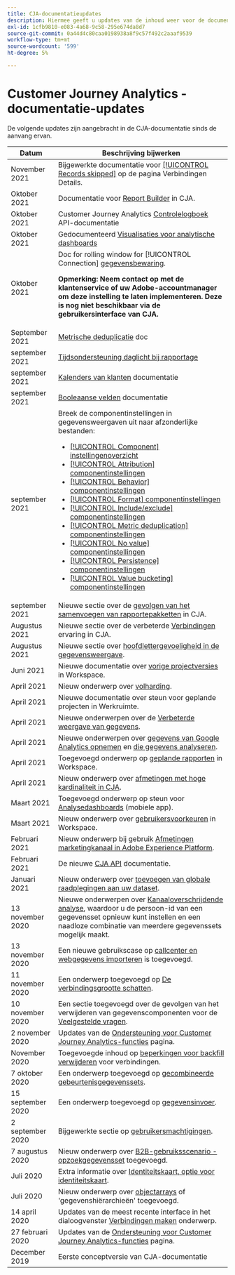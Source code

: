 ```yaml
---
title: CJA-documentatieupdates
description: Hiermee geeft u updates van de inhoud weer voor de documentatieset Customer Journey Analytics die sinds december 2019 is ingesteld.
exl-id: 1cfb9810-e083-4a68-9c58-295e674da8d7
source-git-commit: 0a44d4c80caa0198938a8f9c57f492c2aaaf9539
workflow-type: tm+mt
source-wordcount: '599'
ht-degree: 5%

---
```


# Customer Journey Analytics - documentatie-updates

De volgende updates zijn aangebracht in de CJA-documentatie sinds de aanvang ervan.

| Datum | Beschrijving bijwerken |
| --- | --- |
| November 2021 | Bijgewerkte documentatie voor [[!UICONTROL Records skipped]](https://experienceleague.adobe.com/docs/analytics-platform/using/cja-connections/manage-connections.html?lang=en#connection-details-settings) op de pagina Verbindingen Details. |
| Oktober 2021 | Documentatie voor [Report Builder](https://experienceleague.adobe.com/docs/analytics-platform/using/cja-reportbuilder/report-buider-overview.html#) in CJA. |
| Oktober 2021 | Customer Journey Analytics [Controlelogboek](https://adobe.io/cja-apis/docs/endpoints/auditlogs/) API-documentatie |
| Oktober 2021 | Gedocumenteerd [Visualisaties voor analytische dashboards](https://experienceleague.adobe.com/docs/analytics-platform/using/cja-dashboards/create-scorecard.html?lang=en#apply-visualizations) |
| Oktober 2021 | Doc for rolling window for [!UICONTROL Connection] [gegevensbewaring](https://experienceleague.adobe.com/docs/analytics-platform/using/cja-connections/manage-connections.html?lang=en#set-rolling-window-for-connection-data-retention).<p>**Opmerking: Neem contact op met de klantenservice of uw Adobe-accountmanager om deze instelling te laten implementeren. Deze is nog niet beschikbaar via de gebruikersinterface van CJA.** |
| September 2021 | [Metrische deduplicatie](https://experienceleague.adobe.com/docs/analytics-platform/using/cja-dataviews/component-settings/metric-deduplication.html?lang=en) doc |
| september 2021 | [Tijdsondersteuning daglicht bij rapportage](https://experienceleague.adobe.com/docs/analytics-platform/using/cja-dataviews/create-dataview.html?lang=en#calendar) |
| september 2021 | [Kalenders van klanten](https://experienceleague.adobe.com/docs/analytics-platform/using/cja-dataviews/create-dataview.html?lang=en#calendar) documentatie |
| september 2021 | [Booleaanse velden](https://experienceleague.adobe.com/docs/analytics-platform/using/cja-dataviews/component-settings/behavior.html?lang=en) documentatie |
| september 2021 | Breek de componentinstellingen in gegevensweergaven uit naar afzonderlijke bestanden:<ul><li>[[!UICONTROL Component] instellingenoverzicht](/help/data-views/component-settings/overview.md)</li><li>[[!UICONTROL Attribution] componentinstellingen](/help/data-views/component-settings/attribution.md)</li><li>[[!UICONTROL Behavior] componentinstellingen](/help/data-views/component-settings/behavior.md)</li><li>[[!UICONTROL Format] componentinstellingen](/help/data-views/component-settings/format.md)</li><li>[[!UICONTROL Include/exclude] componentinstellingen](/help/data-views/component-settings/include-exclude-values.md)</li><li>[[!UICONTROL Metric deduplication] componentinstellingen](/help/data-views/component-settings/metric-deduplication.md)</li><li>[[!UICONTROL No value] componentinstellingen](/help/data-views/component-settings/no-value-options.md)</li><li>[[!UICONTROL Persistence] componentinstellingen](/help/data-views/component-settings/persistence.md)</li><li>[[!UICONTROL Value bucketing] componentinstellingen](/help/data-views/component-settings/value-bucketing.md)</li></ul> |
| september 2021 | Nieuwe sectie over de [gevolgen van het samenvoegen van rapportepakketten](https://experienceleague.adobe.com/docs/analytics-platform/using/cja-overview/cja-faq.html?lang=en#6.-Overwegingen-wanneer-samenvoegen-rapport-suites-in-cja) in CJA. |
| Augustus 2021 | Nieuwe sectie over de verbeterde [Verbindingen](https://experienceleague.adobe.com/docs/analytics-platform/using/cja-connections/manage-connections.html?lang=en) ervaring in CJA. |
| Augustus 2021 | Nieuwe sectie over [hoofdlettergevoeligheid in de gegevensweergave](https://experienceleague.adobe.com/docs/analytics-platform/using/cja-dataviews/create-dataview.html?lang=en#configure-behavior-settings). |
| Juni 2021 | Nieuwe documentatie over [vorige projectversies](https://experienceleague.adobe.com/docs/analytics-platform/using/cja-workspace/build-workspace-project/save-projects.html?lang=en#previous-version) in Workspace. |
| April 2021 | Nieuw onderwerp over [volharding](data-views/component-settings/persistence.md). |
| April 2021 | Nieuwe documentatie over steun voor geplande projecten in Werkruimte. |
| April 2021 | Nieuwe onderwerpen over de [Verbeterde weergave van gegevens](/help/data-views/data-views.md). |
| April 2021 | Nieuwe onderwerpen over [gegevens van Google Analytics opnemen](/help/use-cases/ga-to-cja.md) en [die gegevens analyseren](/help/use-cases/ga-to-cja-reporting.md). |
| April 2021 | Toegevoegd onderwerp op [geplande rapporten](/help/analysis-workspace/curate-share/t-schedule-report.md) in Workspace. |
| April 2021 | Nieuw onderwerp over [afmetingen met hoge kardinaliteit in CJA](/help/components/dimensions/high-cardinality.md). |
| Maart 2021 | Toegevoegd onderwerp op steun voor [Analysedashboards](/help/mobile-app/home.md) (mobiele app). |
| Maart 2021 | Nieuw onderwerp over [gebruikersvoorkeuren](/help/analysis-workspace/user-preferences.md) in Workspace. |
| Februari 2021 | Nieuw onderwerp bij gebruik [Afmetingen marketingkanaal in Adobe Experience Platform](/help/use-cases/marketing-channels.md). |
| Februari 2021 | De nieuwe [CJA API](https://www.adobe.io/cja-apis/docs/) documentatie. |
| Januari 2021 | Nieuw onderwerp over [toevoegen van globale raadplegingen aan uw dataset](/help/use-cases/global-lookups.md). |
| 13 november 2020 | Nieuwe onderwerpen over [Kanaaloverschrijdende analyse](/help/connections/cca/overview.md), waardoor u de persoon-id van een gegevensset opnieuw kunt instellen en een naadloze combinatie van meerdere gegevenssets mogelijk maakt. |
| 13 november 2020 | Een nieuwe gebruikscase op [callcenter en webgegevens importeren](/help/use-cases/call-center.md) is toegevoegd. |
| 11 november 2020 | Een onderwerp toegevoegd op [De verbindingsgrootte schatten](/help/connections/estimate-connection-size.md). |
| 10 november 2020 | Een sectie toegevoegd over de gevolgen van het verwijderen van gegevenscomponenten voor de [Veelgestelde vragen](/help/getting-started/cja-faq.md). |
| 2 november 2020 | Updates van de [Ondersteuning voor Customer Journey Analytics-functies](/help/getting-started/cja-aa.md) pagina. |
| November 2020 | Toegevoegde inhoud op [beperkingen voor backfill verwijderen](https://experienceleague.adobe.com/docs/analytics-platform/using/cja-connections/create-connection.html?lang=en#backfill-historical-data) voor verbindingen. |
| 7 oktober 2020 | Een onderwerp toegevoegd op [gecombineerde gebeurtenisgegevenssets](/help/connections/combined-dataset.md). |
| 15 september 2020 | Een onderwerp toegevoegd op [gegevensinvoer](/help/use-cases/data-ingestion.md). |
| 2 september 2020 | Bijgewerkte sectie op [gebruikersmachtigingen](https://experienceleague.adobe.com/docs/analytics-platform/using/cja-overview/cja-overview.html?lang=en). |
| 7 augustus 2020 | Nieuw onderwerp over [B2B-gebruiksscenario - opzoekgegevensset](/help/use-cases/b2b.md) toegevoegd. |
| Juli 2020 | Extra informatie over [Identiteitskaart, optie voor identiteitskaart](https://experienceleague.adobe.com/docs/analytics-platform/using/cja-connections/create-connection.html?lang=en). |
| Juli 2020 | Nieuw onderwerp over [objectarrays](/help/use-cases/object-arrays.md) of &#39;gegevenshiërarchieën&#39; toegevoegd. |
| 14 april 2020 | Updates van de meest recente interface in het dialoogvenster [Verbindingen maken](/help/connections/create-connection.md) onderwerp. |
| 27 februari 2020 | Updates van de [Ondersteuning voor Customer Journey Analytics-functies](/help/getting-started/cja-aa.md) pagina. |
| December 2019 | Eerste conceptversie van CJA-documentatie |
